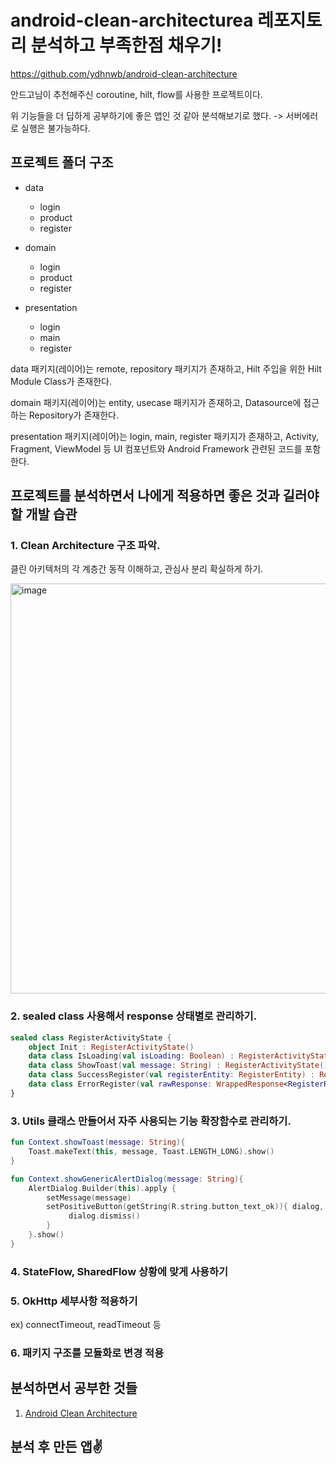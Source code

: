 # android-clean-architecturea 레포지토리 분석하고 부족한점 채우기!

https://github.com/ydhnwb/android-clean-architecture

안드고님이 추천해주신 coroutine, hilt, flow를 사용한 프로젝트이다.

위 기능들을 더 딥하게 공부하기에 좋은 앱인 것 같아 분석해보기로 했다. -> 서버에러로 실행은 불가능하다.

## 프로젝트 폴더 구조
- data
  - login
  - product
  - register
  
- domain
  - login
  - product
  - register

- presentation
  - login
  - main
  - register

data 패키지(레이어)는 remote, repository 패키지가 존재하고, Hilt 주입을 위한 Hilt Module Class가 존재한다.

domain 패키지(레이어)는 entity, usecase 패키지가 존재하고, Datasource에 접근하는 Repository가 존재한다.

presentation 패키지(레이어)는 login, main, register 패키지가 존재하고, Activity, Fragment, ViewModel 등 UI 컴포넌트와 Android Framework 관련된 코드를 포함한다.







## 프로젝트를 분석하면서 나에게 적용하면 좋은 것과 길러야할 개발 습관 

### **1. Clean Architecture 구조 파악.**

클린 아키텍처의 각 계층간 동작 이해하고, 관심사 분리 확실하게 하기.

<img width="656" alt="image" src="https://user-images.githubusercontent.com/70135188/227481409-8effe446-132d-45a9-b325-c7c50c953c05.png">


### **2. sealed class 사용해서 response 상태별로 관리하기.**
```kotlin
sealed class RegisterActivityState {
    object Init : RegisterActivityState()
    data class IsLoading(val isLoading: Boolean) : RegisterActivityState()
    data class ShowToast(val message: String) : RegisterActivityState()
    data class SuccessRegister(val registerEntity: RegisterEntity) : RegisterActivityState()
    data class ErrorRegister(val rawResponse: WrappedResponse<RegisterResponse>) : RegisterActivityState()
}
```


### **3. Utils 클래스 만들어서 자주 사용되는 기능 확장함수로 관리하기.**
```kotlin
fun Context.showToast(message: String){
    Toast.makeText(this, message, Toast.LENGTH_LONG).show()
}

fun Context.showGenericAlertDialog(message: String){
    AlertDialog.Builder(this).apply {
        setMessage(message)
        setPositiveButton(getString(R.string.button_text_ok)){ dialog, _ ->
             dialog.dismiss()
        }
    }.show()
}
```

### **4. StateFlow, SharedFlow 상황에 맞게 사용하기**

### **5. OkHttp 세부사항 적용하기**

ex) connectTimeout, readTimeout 등

### **6. 패키지 구조를 모듈화로 변경 적용**



## 분석하면서 공부한 것들
1. [Android Clean Architecture](http://www.google.co.kr)



## 분석 후 만든 앱✌️
